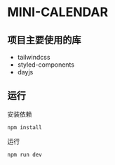 # MINI-CALENDAR

## 项目主要使用的库

- tailwindcss
- styled-components
- dayjs

## 运行

安装依赖

```shell
npm install
```

运行

```shell
npm run dev
```

